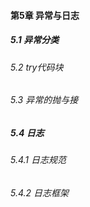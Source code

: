 #### 第5章 异常与日志
##### 5.1 异常分类
###### 5.2 try代码块
###### 5.3 异常的抛与接
##### 5.4 日志
###### 5.4.1 日志规范
###### 5.4.2 日志框架